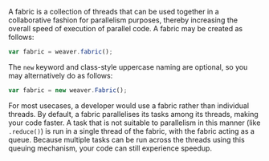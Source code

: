 A fabric is a collection of threads that can be used together in a collaborative fashion for parallelism purposes, thereby increasing the overall speed of execution of parallel code.  A fabric may be created as follows:

```js
var fabric = weaver.fabric();
```

The `new` keyword and class-style uppercase naming are optional, so you may alternatively do as follows:

```js
var fabric = new weaver.Fabric();
```

For most usecases, a developer would use a fabric rather than individual threads.  By default, a fabric parallelises its tasks among its threads, making your code faster.  A task that is not suitable to parallelism in this manner (like `.reduce()`) is run in a single thread of the fabric, with the fabric acting as a queue.  Because multiple tasks can be run across the threads using this queuing mechanism, your code can still experience speedup.
